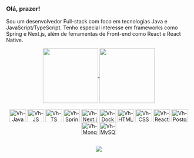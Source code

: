 ### Olá, prazer!

Sou um desenvolvedor Full-stack com foco em tecnologias Java e JavaScript/TypeScript. Tenho especial interesse em frameworks como Spring e Next.js, além de ferramentas de Front-end como React e React Native. 
<br>
<div align=center>
  <a href="https://github.com/vhugoemcruz/github-readme-stats">
    <img height=150 align="center" src="https://github-readme-stats.vercel.app/api?username=vhugoemcruz&show_icons=true&theme=radical&hide=stars,issues" />
  </a>
  <a href="https://github.com/vhugoemcruz/convoychat">
    <img height=150 align="center" src="https://github-readme-stats.vercel.app/api/top-langs?username=vhugoemcruz&layout=donut&langs_count=8&card_width=320&theme=radical" />
  </a>
</div>

<div style="display: inline_block" align="center"><br>
  <img align="center" alt="Vh-Java" height="35" width="45" src="https://cdn.jsdelivr.net/gh/devicons/devicon/icons/java/java-original.svg" />
  <img align="center" alt="Vh-JS" height="35" width="45" src="https://cdn.jsdelivr.net/gh/devicons/devicon/icons/javascript/javascript-original.svg" /> 
  <img align="center" alt="Vh-TS" height="35" width="45" src="https://cdn.jsdelivr.net/gh/devicons/devicon@latest/icons/typescript/typescript-original.svg" />
  <img align="center" alt="Vh-Spring" height="35" width="45" src="https://cdn.jsdelivr.net/gh/devicons/devicon@latest/icons/spring/spring-original.svg" />
  <img align="center" alt="Vh-Next.js" height="35" width="45" src="https://cdn.jsdelivr.net/gh/devicons/devicon@latest/icons/nextjs/nextjs-original.svg" />
  <img align="center" alt="Vh-Docker" height="35" width="45" src="https://cdn.jsdelivr.net/gh/devicons/devicon@latest/icons/docker/docker-plain.svg" />
  <img align="center" alt="Vh-HTML" height="35" width="45" src="https://cdn.jsdelivr.net/gh/devicons/devicon/icons/html5/html5-original.svg" /> 
  <img align="center" alt="Vh-CSS" height="35" width="45" src="https://cdn.jsdelivr.net/gh/devicons/devicon/icons/css3/css3-original.svg" /> 
  <img align="center" alt="Vh-React" height="35" width="45" src="https://cdn.jsdelivr.net/gh/devicons/devicon@latest/icons/react/react-original.svg" />
  <img align="center" alt="Vh-Postgresql" height="35" width="45" src="https://cdn.jsdelivr.net/gh/devicons/devicon@latest/icons/postgresql/postgresql-original.svg" />
  <img align="center" alt="Vh-Mongodb" height="35" width="45" src="https://cdn.jsdelivr.net/gh/devicons/devicon@latest/icons/mongodb/mongodb-original.svg" />
  <img align="center" alt="Vh-MySQL" height="35" width="45" src="https://cdn.jsdelivr.net/gh/devicons/devicon/icons/mysql/mysql-original.svg" />
</div>

##

<div align="center">
  <a href="https://www.linkedin.com/in/victor-hugo-cruz-93180a264/" target="_blank"><img src="https://img.shields.io/badge/LinkedIn-0077B5?style=for-the-badge&logo=linkedin&logoColor=white" target="_blank"></a>
</div>
